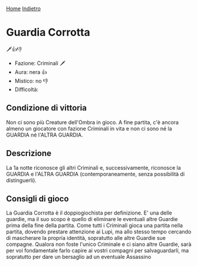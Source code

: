 [Home](/wherewolf-rules)
[Indietro](..)

# Guardia Corrotta

<span class='emoji'>🗡️👍👎</span>

- Fazione: Criminali <span class='emoji'>🗡️</span>
- Aura: nera <span class='emoji'>👍</span>
- Mistico: no <span class='emoji'>👎</span>
- Difficoltà: 

## Condizione di vittoria

Non ci sono più Creature dell'Ombra in gioco. A fine partita, c'è ancora almeno un giocatore con fazione Criminali in vita e non ci sono né la GUARDIA né l'ALTRA GUARDIA.

## Descrizione

La 1a notte riconosce gli altri Criminali e, successivamente, riconosce la GUARDIA e l'ALTRA GUARDIA (contemporaneamente, senza possibilità di distinguerli).

## Consigli di gioco

La Guardia Corrotta è il doppiogiochista per definizione. E' una delle guardie, ma il suo scopo è quello di eliminare le eventuali altre Guardie prima della fine della partita. Come tutti i Criminali gioca una partita nella partita, dovendo prestare attenzione ai Lupi, ma allo stesso tempo cercando di mascherare la propria identità, sopratutto alle altre Guardie sue compagne. Qualora non foste l'unico Criminale e ci siano altre Guardie, sarà per voi fondamentale farlo capire ai vostri compagni per salvaguardarli, ma sopratutto per dare un bersaglio ad un eventuale Assassino
